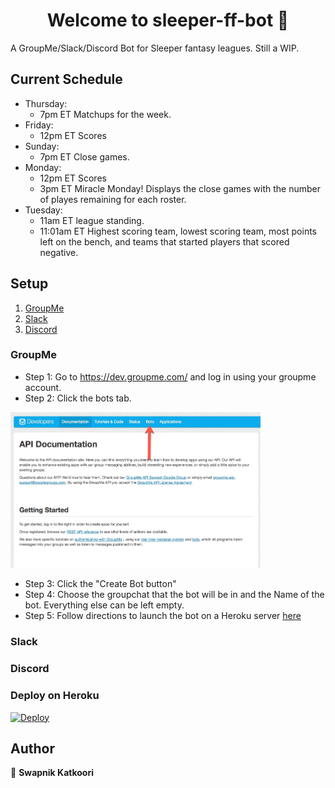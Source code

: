 <h1 align="center">Welcome to sleeper-ff-bot 👋</h1>
<p>
</p>

A GroupMe/Slack/Discord Bot for Sleeper fantasy leagues. Still a WIP.

## Current Schedule
- Thursday: 
     - 7pm ET Matchups for the week.
- Friday:
     - 12pm ET Scores
- Sunday:
     - 7pm ET Close games. 
- Monday: 
     - 12pm ET Scores
     - 3pm ET Miracle Monday! Displays the close games with the number of playes remaining for each roster. 
- Tuesday: 
     - 11am ET league standing.
     - 11:01am ET Highest scoring team, lowest scoring team, most points left on the bench, and teams that started players that scored negative.


## Setup
1. [ GroupMe ](#groupme) 
2. [ Slack ](#slack)
3. [ Discord ](#discord)

<a name="groupme"></a>
### GroupMe
- Step 1: Go to https://dev.groupme.com/ and log in using your groupme account.
- Step 2: Click the bots tab.
<img src="/Media/groupme/groupme1.jpeg" width="400"/>

- Step 3: Click the "Create Bot button"
- Step 4: Choose the groupchat that the bot will be in and the Name of the bot. Everything else can be left empty.
- Step 5: Follow directions to launch the bot on a Heroku server [here](#heroku)

<a name="slack"></a>
### Slack

<a name="discord"></a>
### Discord


<a name="heroku"></a>
### Deploy on Heroku
[![Deploy](https://www.herokucdn.com/deploy/button.svg)](https://heroku.com/deploy?template=https://github.com/SwapnikKatkoori/sleeper-ff-bot)
## Author

👤 **Swapnik Katkoori**



